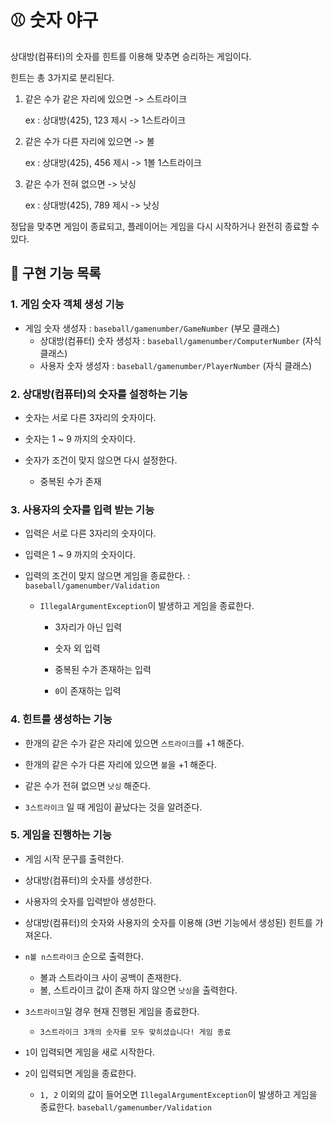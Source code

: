 # :baseball: 숫자 야구

상대방(컴퓨터)의 숫자를 힌트를 이용해 맞추면 승리하는 게임이다.

힌트는 총 3가지로 분리된다.

 1. 같은 수가 같은 자리에 있으면 -> 스트라이크

    ex : 상대방(425), 123 제시 -> 1스트라이크

 2. 같은 수가 다른 자리에 있으면 -> 볼

    ex : 상대방(425), 456 제시 -> 1볼 1스트라이크

 3. 같은 수가 전혀 없으면 -> 낫싱

    ex : 상대방(425), 789 제시 -> 낫싱

정답을 맞추면 게임이 종료되고, 플레이어는 게임을 다시 시작하거나 완전히 종료할 수 있다.

## :hammer: 구현 기능 목록

### 1. 게임 숫자 객체 생성 기능

- 게임 숫자 생성자 : `baseball/gamenumber/GameNumber` (부모 클래스)
  - 상대방(컴퓨터) 숫자 생성자 : `baseball/gamenumber/ComputerNumber` (자식 클래스)
  - 사용자 숫자 생성자 : `baseball/gamenumber/PlayerNumber` (자식 클래스)

### 2. 상대방(컴퓨터)의 숫자를 설정하는 기능

- 숫자는 서로 다른 3자리의 숫자이다.

- 숫자는 1 ~ 9 까지의 숫자이다.

- 숫자가 조건이 맞지 않으면 다시 설정한다.
  - 중복된 수가 존재

### 3. 사용자의 숫자를 입력 받는 기능

- 입력은 서로 다른 3자리의 숫자이다.

- 입력은 1 ~ 9 까지의 숫자이다.

- 입력의 조건이 맞지 않으면 게임을 종료한다. : `baseball/gamenumber/Validation`

  - `IllegalArgumentException`이 발생하고 게임을 종료한다.
    
    - 3자리가 아닌 입력
    
    - 숫자 외 입력
    
    - 중복된 수가 존재하는 입력
    
    - `0`이 존재하는 입력

### 4. 힌트를 생성하는 기능

- 한개의 같은 수가 같은 자리에 있으면 `스트라이크`를 +1 해준다.

- 한개의 같은 수가 다른 자리에 있으면 `볼`을 +1 해준다.

- 같은 수가 전혀 없으면 `낫싱` 해준다.
- `3스트라이크` 일 때 게임이 끝났다는 것을 알려준다.

### 5. 게임을 진행하는 기능

- 게임 시작 문구를 출력한다.

- 상대방(컴퓨터)의 숫자를 생성한다.

- 사용자의 숫자를 입력받아 생성한다.

- 상대방(컴퓨터)의 숫자와 사용자의 숫자를 이용해 (3번 기능에서 생성된) 힌트를 가져온다.
- `n볼 n스트라이크` 순으로 출력한다.
  - 볼과 스트라이크 사이 공백이 존재한다.
  - 볼, 스트라이크 값이 존재 하지 않으면 `낫싱`을 출력한다.
- `3스트라이크`일 경우 현재 진행된 게임을 종료한다.
  - `3스트라이크
    3개의 숫자를 모두 맞히셨습니다! 게임 종료`

- `1`이 입력되면 게임을 새로 시작한다.
- `2`이 입력되면 게임을 종료한다.
  - `1, 2` 이외의 값이 들어오면 `IllegalArgumentException`이 발생하고 게임을 종료한다.
    `baseball/gamenumber/Validation`

